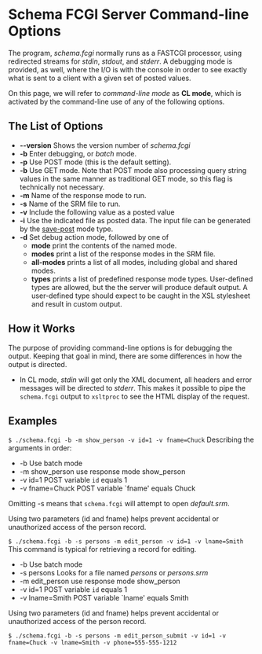 # Schema FCGI Server Command-line Options

The program, _schema.fcgi_ normally runs as a FASTCGI processor, using redirected
streams for _stdin_, _stdout_, and _stderr_.  A debugging mode is provided, as well,
where the I/O is with the console in order to see exactly what is sent to a client
with a given set of posted values.

On this page, we will refer to _command-line mode_ as **CL mode**, which is
activated by the command-line use of any of the following options.

## The List of Options

- <b>--version</b> Shows the version number of _schema.fcgi_
- <b>-b</b> Enter debugging, or _batch_ mode.
- <b>-p</b> Use POST mode  (this is the default setting).
- <b>-b</b> Use GET mode.  Note that POST mode also processing query string values
    in the same manner as traditional GET mode, so this flag is technically not
    necessary.
- <b>-m</b> Name of the response mode to run.
- <b>-s</b> Name of the SRM file to run.
- <b>-v</b> Include the following value as a posted value
- <b>-i</b> Use the indicated file as posted data.  The input file can be
  generated by the [save-post](ResponseModeTypes.md#mode-type-save-post)
  mode type.
- <b>-d</b> Set debug action mode, followed by one of
   - <b>mode</b> print the contents of the named mode.
   - <b>modes</b> print a list of the response modes in the SRM file.
   - <b>all-modes</b> prints a list of all modes, including global and shared modes.
   - <b>types</b> prints a list of predefined response mode types.  User-defined types
      are allowed, but the the server will produce default output.  A user-defined
      type should expect to be caught in the XSL stylesheet and result in custom
      output.

## How it Works

The purpose of providing command-line options is for debugging the output.  Keeping
that goal in mind, there are some differences in how the output is directed.

- In CL mode, _stdin_ will get only the XML document, all headers and error
  messages will be directed to _stderr_.  This makes it possible to pipe the
  `schema.fcgi` output to `xsltproc` to see the HTML display of the request.

  

## Examples

`$ ./schema.fcgi -b -m show_person -v id=1 -v fname=Chuck`
Describing the arguments in order:
- -b Use batch mode
- -m show_person    use response mode show_person
- -v id=1           POST variable `id` equals 1
- -v fname=Chuck    POST variable `fname' equals Chuck

Omitting -s means that `schema.fcgi` will attempt to open _default.srm_.

Using two parameters (id and fname) helps prevent accidental or unauthorized
access of the person record.

`$ ./schema.fcgi -b -s persons -m edit_person -v id=1 -v lname=Smith`
This command is typical for retrieving a record for editing.
- -b                Use batch mode
- -s persons        Looks for a file named _persons_ or _persons.srm_
- -m edit_person    use response mode show_person
- -v id=1           POST variable `id` equals 1
- -v lname=Smith    POST variable `lname' equals Smith

Using two parameters (id and fname) helps prevent accidental or unauthorized
access of the person record.

`$ ./schema.fcgi -b -s persons -m edit_person_submit -v id=1 -v fname=Chuck -v lname=Smith -v phone=555-555-1212`

